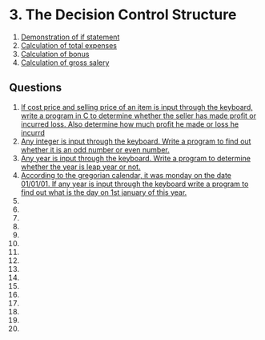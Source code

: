 # 3. The Decision Control Structure
<ol>
<li><a href="exer1.c">Demonstration of if statement</a></li>
<li><a href="exer2.c">Calculation of total expenses</a></li>
<li><a href="exer3.c">Calculation of bonus
</a></li>
<li><a href="exer4.c">Calculation of gross salery</a></li>
</ol>

## Questions

<ol>
<li><a href="que1.c">If cost price and selling price of an item is input through the keyboard, write a program in C to determine whether the seller has made profit or incurred loss. Also determine how much profit he made or loss he incurrd</a></li>
<li><a href="que2.c">Any integer is input through the keyboard. Write a program to find out whether it is an odd number or even number.</a></li>
<li><a href="que3.c">Any year is input through the keyboard. Write a program to determine whether the year is leap year or not.</a></li>
<li><a href="que4.c">According to the gregorian calendar, it was monday on the date 01/01/01. If any year is input through the keyboard write a program to find out what is the day on 1st january of this year.</a></li>
<li><a href="que.c"></a></li>
<li><a href="que.c"></a></li>
<li><a href="que.c"></a></li>
<li><a href="que.c"></a></li>
<li><a href="que.c"></a></li>
<li><a href="que.c"></a></li>
<li><a href="que.c"></a></li>
<li><a href="que.c"></a></li>
<li><a href="que.c"></a></li>
<li><a href="que.c"></a></li>
<li><a href="que.c"></a></li>
<li><a href="que.c"></a></li>
<li><a href="que.c"></a></li>
<li><a href="que.c"></a></li>
<li><a href="que.c"></a></li>
<li><a href="que.c"></a></li>


</ol>